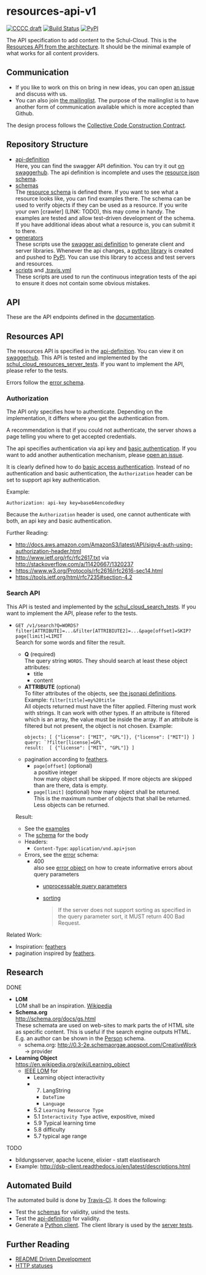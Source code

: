 # resources-api-v1

[![CCCC draft](https://img.shields.io/badge/CCCC-draft-yellow.svg)][cccc]
[![Build Status](https://travis-ci.org/schul-cloud/resources-api-v1.svg?branch=master)][travis]
[![PyPI](https://img.shields.io/pypi/v/schul-cloud-resources-api-v1.svg)][pypi]

The API specification to add content to the Schul-Cloud.
This is the [Resources API from the architecture][arch].
It should be the minimal example of what works for all content providers.

## Communication

- If you like to work on this on bring in new ideas, you can open [an issue][new-issue] and discuss with us.
- You can also join [the mailinglist][mailinglist].
  The purpose of the mailinglist is to have another form of communication available which is more accepted than Github.

The design process follows the [Collective Code Construction Contract][cccc].

## Repository Structure
[repository-structure]: #repository-structure

- [api-definition][api-definition]  
  Here, you can find the swagger API definition.
  You can try it out [on swaggerhub][swag1].
  The api definition is incomplete and uses the [resource json schema][resource-schema].
- [schemas][schemas]  
  The [resource schema][resource-schema] is defined there.
  If you want to see what a resource looks like, you can find examples there.
  The schema can be used to verify objects if they can be used as a resource.
  If you write your own [crawler] (LINK: TODO), this may come in handy.
  The examples are tested and allow test-driven development of the schema.
  If you have additional ideas about what a resource is, you can submit
  it to there.
- [generators][generators]  
  These scripts use the [swagger api definition][api-definition] to generate
  client and server libraries.
  Whenever the api changes, a [python library][python-library] is created and pushed to [PyPI][pypi].
  You can use this library to access and test servers and resources.
- [scripts][scripts] and [.travis.yml](.travis.yml)  
  These scripts are used to run the continuous integration tests of the api to ensure
  it does not contain some obvious mistakes.

## API
[api]: #api

These are the API endpoints defined in the [documentation][arch].

## Resources API
[resources]: #resources-api

The resources API is specified in the [api-definition][api-definition].
You can view it on [swaggerhub][swag1].
This API is tested and implemented by the [schul_cloud_resources_server_tests][rstest].
If you want to implement the API, please refer to the tests.

Errors follow the [error schema][error-schema].

### Authorization
The API only specifies how to authenticate.
Depending on the implementation, it differs where you get the authentication from.

A recommendation is that if you could not authenticate,
the server shows a page telling you where to get accepted credentials.

The api specifies authentication via api key and [basic authentication][basic-auth].
If you want to add another authentication mechanism, please [open an issue][new-issue].

It is clearly defined how to do [basic access authentication][basic-auth].
Instead of no authentication and basic authentication, 
the `Authorization` header can be set to support api key authentication.

Example:

    Authorization: api-key key=base64encodedkey

Because the ``Authorization`` header is used, one cannot authenticate with both,
an api key and basic authentication.

Further Reading:

- http://docs.aws.amazon.com/AmazonS3/latest/API/sigv4-auth-using-authorization-header.html
- http://www.ietf.org/rfc/rfc2617.txt via http://stackoverflow.com/a/11420667/1320237
- https://www.w3.org/Protocols/rfc2616/rfc2616-sec14.html
- https://tools.ietf.org/html/rfc7235#section-4.2

### Search API
[search]: #search

This API is tested and implemented by the [schul_cloud_search_tests][stest].
If you want to implement the API, please refer to the tests.

- `GET /v1/search?Q=WORDS?filter[ATTRIBUTE]=...&filter[ATTRIBIUTE2]=...&page[offset]=SKIP?page[limit]=LIMIT`  
  Search for some words and filter the result.
  - **Q** (required)  
    The query string `WORDS`. They should search at least these object attributes:
    - title
    - content
  - **ATTRIBUTE** (optional)  
    To filter attributes of the objects, see [the jsonapi definitions][filter].
    Example: `filter[title]=my%20title`  
    All objects returned must have the filter applied.
    Filtering must work with strings. It can work with other types.
    If an attribute is filtered which is an array, the value must be inside the array.
    If an attribute is filtered but not present, the object is not chosen.
    Example:
    ```
    objects: [ {"license": ["MIT", "GPL"]}, {"license": ["MIT"]} ]
    query: `?filter[license]=GPL`
    result:  [ {"license": ["MIT", "GPL"]} ]
    ```
  - pagination according to [feathers](http://jsonapi.org/format/#fetching-pagination).
    - `page[offset]` (optional)   
      a positive integer  
      how many object shall be skipped.
      If more objects are skipped than are there, data is empty.
    - `page[limit]` (optional)
      how many object shall be returned.  
      This is the maximum number of objects that shall be returned.
      Less objects can be returned.

  Result:
  - See the [examples](schemas/search-response/examples/valid)
  - The [schema](schemas/search-response) for the body
  - Headers:
    - `Content-Type`: `application/vnd.api+json`
  - Errors, see the [error][error-schema] schema:
    - 400  
      also see [error object](http://jsonapi.org/format/#error-objects) on how to create informative errors about query parameters
      - [unprocessable query parameters](http://jsonapi.org/format/#query-parameters)
      - [sorting](http://jsonapi.org/format/#fetching-sorting)
        
        > If the server does not support sorting as specified in the query parameter sort, it MUST return 400 Bad Request.

Related Work:
- Inspiration: [feathers](https://docs.feathersjs.com/api/databases/querying.html)
- pagination inspired by [feathers](https://docs.feathersjs.com/api/databases/common.html#pagination).


## Research

DONE

- **LOM**  
  LOM shall be an inspiration. [Wikipedia](https://en.wikipedia.org/wiki/Learning_object_metadata)
- **Schema.org**  
  http://schema.org/docs/gs.html  
  These schemata are used on web-sites to mark parts the of HTML site as specific content.
  This is useful if the search engine outputs HTML.
  E.g. an author can be shown in the [Person](http://0.3-2e.schemaorgae.appspot.com/Person) schema.
  - schema.org: http://0.3-2e.schemaorgae.appspot.com/CreativeWork
    -> provider
- **Learning Object**  
  https://en.wikipedia.org/wiki/Learning_object
  - [IEEE LOM][ieee-lom]
    for 
    - Learning object interactivity
    - 7. LangString
      - `DateTime`
      - `Language` 
    - 5.2 `Learning Resource Type`
    - 5.1 `Interactivity Type` active, expositive, mixed
    - 5.9 Typical learning time
    - 5.8 difficulty
    - 5.7 typical age range

TODO

- bildungsserver, apache lucene, elixier - statt elastisearch
- Example: http://dsb-client.readthedocs.io/en/latest/descriptions.html

## Automated Build

The automated build is done by [Travis-CI][travis].
It does the following:

- Test the [schemas][schemas] for validity, usind the tests.
- Test the [api-definition][api-definition] for validity.
- Generate a [Python client][pypi]. The client library is used by the [server tests][rstest].

## Further Reading
- [README Driven Development][rdd]
- [HTTP statuses](https://httpstatuses.com/)


[rdd]: http://tom.preston-werner.com/2010/08/23/readme-driven-development.html
[arch]: https://schul-cloud.github.io/blog/2017-04-24/extensible-content-delivery#architecture
[content-crawl-api]: https://github.com/schul-cloud/schulcloud-content-crawler#attributes
[rfc2046]: https://tools.ietf.org/html/rfc2046
[ieee-lom]: http://129.115.100.158/txlor/docs/IEEE_LOM_1484_12_1_v1_Final_Draft.pdf
[swag1]: https://app.swaggerhub.com/apis/niccokunzmann/schul-cloud-content-api/1.0.0
[schemas]: ./schemas
[api-definition]: ./api-definition/
[pypi]: https://pypi.python.org/pypi/schul-cloud-resources-api-v1
[travis]: https://travis-ci.org/schul-cloud/resources-api-v1
[api-definition]: api-definition
[resource-schema]: schemas/resource
[generators]: generators
[scripts]: scripts
[python-library]: generators/python_client/
[rstest]: https://github.com/schul-cloud/schul_cloud_resources_server_tests
[new-issue]: https://github.com/schul-cloud/resources-api-v1/issues/new
[basic-auth]: https://en.wikipedia.org/wiki/Basic_access_authentication
[cccc]: https://rfc.zeromq.org/spec:42/C4/
[filter]: http://jsonapi.org/format/#fetching-filtering
[error-schema]: schemas/error
[mailinglist]: https://lists.hpi.uni-potsdam.de/listinfo/schul-cloud-content-dienste-offen
[stest]: https://github.com/schul-cloud/schul_cloud_search_tests
